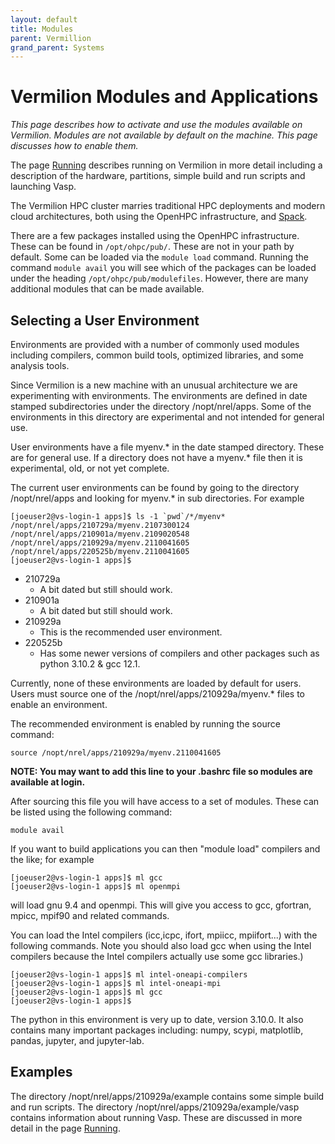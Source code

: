 ```yaml
---
layout: default
title: Modules
parent: Vermillion
grand_parent: Systems
---
```




# Vermilion Modules and Applications
*This page describes how to activate and use the modules available on Vermilion. Modules are not available by default on the machine.  This page discusses how to enable them.*

The page [Running](./running.md) describes running on Vermilion in more detail including a description of the hardware, partitions, simple build and run scripts and launching Vasp.

The Vermilion HPC cluster marries traditional HPC deployments and modern cloud architectures, both using the OpenHPC infrastructure, and [Spack](https://spack.io). 

There are a few packages installed using the OpenHPC infrastructure. These can be found in `/opt/ohpc/pub/`. These are not in your path by default. Some can be loaded via the `module load` command. Running the command `module avail` you will see which of the packages can be loaded under the heading `/opt/ohpc/pub/modulefiles`. However, there are many additional modules that can be made available. 

## Selecting a User Environment 
Environments are provided with a number of commonly used modules including compilers, common build tools, optimized libraries, and some analysis tools. 

Since Vermilion is a new machine with an unusual architecture we are experimenting with environments. The environments are defined in date stamped subdirectories under the directory /nopt/nrel/apps.  Some of the environments in this directory are experimental and not intended for general use.   

User environments have a file myenv.\* in the date stamped directory.  These are for general use.  If a directory does not have a myenv.\* file then it is experimental, old, or not yet complete.  

The current user environments can be found by going to the directory /nopt/nrel/apps and looking for 
myenv.\* in sub directories.  For example

```
[joeuser2@vs-login-1 apps]$ ls -1 `pwd`/*/myenv*
/nopt/nrel/apps/210729a/myenv.2107300124
/nopt/nrel/apps/210901a/myenv.2109020548
/nopt/nrel/apps/210929a/myenv.2110041605
/nopt/nrel/apps/220525b/myenv.2110041605
[joeuser2@vs-login-1 apps]$ 
```

* 210729a
    * 	A bit dated but still should work.
* 210901a
    * 	A bit dated but still should work.
* 210929a
    * 	This is the recommended user environment.
* 220525b
    * 	Has some newer versions of compilers and other packages such as python 3.10.2 & gcc 12.1.



Currently, none of these environments are loaded by default for users.  Users must source one of the  /nopt/nrel/apps/210929a/myenv.\* files to enable an environment.  

The recommended environment is enabled by running the source command:


```
source /nopt/nrel/apps/210929a/myenv.2110041605
```

**NOTE:  You may want to add this line to your .bashrc file so modules are available at login.**

After sourcing this file you will have access to a set of modules. These can be listed using the following command:

```
module avail 
```

If you want to build applications you can then "module load" compilers and the like; for example

```
[joeuser2@vs-login-1 apps]$ ml gcc
[joeuser2@vs-login-1 apps]$ ml openmpi
```

will load gnu 9.4 and openmpi.  This will give you access to gcc, gfortran, mpicc, mpif90 and related commands.

You can load the Intel compilers (icc,icpc, ifort, mpiicc, mpiifort...) with the following commands.  Note you should also load gcc when using the Intel compilers because the Intel compilers actually use some gcc libraries.)

```
[joeuser2@vs-login-1 apps]$ ml intel-oneapi-compilers
[joeuser2@vs-login-1 apps]$ ml intel-oneapi-mpi
[joeuser2@vs-login-1 apps]$ ml gcc
[joeuser2@vs-login-1 apps]$ 
```

The python in this environment is very up to date, version 3.10.0.  It also contains many important packages including: numpy, scypi, matplotlib, pandas, jupyter, and jupyter-lab.

## Examples

The directory /nopt/nrel/apps/210929a/example contains some simple build and run scripts.  The directory /nopt/nrel/apps/210929a/example/vasp contains information about running Vasp.  These are discussed in more detail in the page [Running](./running.md).

